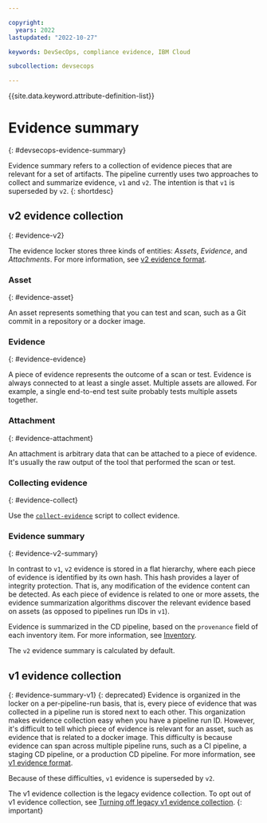 ```yaml
---

copyright:
  years: 2022
lastupdated: "2022-10-27"

keywords: DevSecOps, compliance evidence, IBM Cloud

subcollection: devsecops

---
```


{{site.data.keyword.attribute-definition-list}}

# Evidence summary
{: #devsecops-evidence-summary}

Evidence summary refers to a collection of evidence pieces that are relevant for a set of artifacts. The pipeline currently uses two approaches to collect and summarize evidence, `v1` and `v2`. The intention is that `v1` is superseded by `v2`.
{: shortdesc}

## v2 evidence collection
{: #evidence-v2}

The evidence locker stores three kinds of entities: _Assets_, _Evidence_, and _Attachments_. For more information, see [v2 evidence format](/docs/devsecops?topic=devsecops-devsecops-evidence#devsecops-v2-evidence-format).

### Asset
{: #evidence-asset}

An asset represents something that you can test and scan, such as a Git commit in a repository or a docker image.

### Evidence
{: #evidence-evidence}

A piece of evidence represents the outcome of a scan or test. Evidence is always connected to at least a single asset. Multiple assets are allowed. For example, a single end-to-end test suite probably tests multiple assets together.

### Attachment
{: #evidence-attachment}

An attachment is arbitrary data that can be attached to a piece of evidence. It's usually the raw output of the tool that performed the scan or test.

### Collecting evidence
{: #evidence-collect}

Use the [`collect-evidence`](/docs/devsecops?topic=devsecops-devsecops-collect-evidence) script to collect evidence.

### Evidence summary
{: #evidence-v2-summary}

In contrast to `v1`, `v2` evidence is stored in a flat hierarchy, where each piece of evidence is identified by its own hash. This hash provides a layer of integrity protection. That is, any modification of the evidence content can be detected. As each piece of evidence is related to one or more assets, the evidence summarization algorithms discover the relevant evidence based on assets (as opposed to pipelines run IDs in `v1`).

Evidence is summarized in the CD pipeline, based on the `provenance` field of each inventory item. For more information, see [Inventory](/docs/devsecops?topic=devsecops-cd-devsecops-inventory).

The `v2` evidence summary is calculated by default. 

## v1 evidence collection 
{: #evidence-summary-v1}
{: deprecated}
Evidence is organized in the locker on a per-pipeline-run basis, that is, every piece of evidence that was collected in a pipeline run is stored next to each other. This organization makes evidence collection easy when you have a pipeline run ID. However, it's difficult to tell which piece of evidence is relevant for an asset, such as evidence that is related to a docker image. This difficulty is because evidence can span across multiple pipeline runs, such as a CI pipeline, a staging CD pipeline, or a production CD pipeline.
For more information, see [v1 evidence format](/docs/devsecops?topic=devsecops-devsecops-evidence#devsecops-v1-evidence-format).

Because of these difficulties, `v1` evidence is superseded by `v2`.

The v1 evidence collection is the legacy evidence collection. To opt out of v1 evidence collection, see [Turning off legacy v1 evidence collection](/docs/devsecops?topic=devsecops-turn-off-v1-evidence).
{: important}
